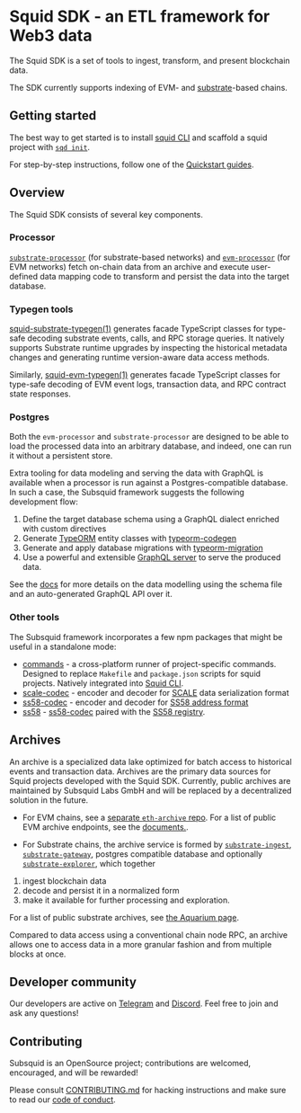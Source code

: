 # Squid SDK - an ETL framework for Web3 data

The Squid SDK is a set of tools to ingest, transform, and present blockchain data.

The SDK currently supports indexing of EVM- and [substrate](https://substrate.io)-based chains.

## Getting started

The best way to get started is to install [squid CLI](https://github.com/subsquid/squid-cli) and scaffold a squid project with [`sqd init`](https://docs.subsquid.io/squid-cli/init/). 

For step-by-step instructions, follow one of the [Quickstart guides](https://docs.subsquid.io/quickstart/).

## Overview

The Squid SDK consists of several key components.

### Processor

[`substrate-processor`](substrate/substrate-processor) (for substrate-based networks) and [`evm-processor`](https://github.com/subsquid/evm-processor) (for EVM networks) fetch on-chain data from an archive and execute user-defined data mapping code to transform and persist the data into the target database.

### Typegen tools

[squid-substrate-typegen(1)](substrate/substrate-typegen) generates facade TypeScript classes
for type-safe decoding substrate events, calls, and RPC storage queries. It natively supports Substrate runtime upgrades by inspecting the historical metadata changes and generating runtime version-aware data access methods. 

Similarly, [squid-evm-typegen(1)](evm/evm-typegen) generates facade TypeScript classes for type-safe decoding of EVM event logs, transaction data, and RPC contract state responses.  

### Postgres

Both the `evm-processor` and `substrate-processor` are designed to be able to load the processed data into an arbitrary database, and indeed, one can run it without a persistent store. 

Extra tooling for data modeling and serving the data with GraphQL is available when a processor is run against a Postgres-compatible database. In such a case, the Subsquid framework suggests the following development flow:

1. Define the target database schema using a GraphQL dialect enriched with custom directives
2. Generate [TypeORM](https://typeorm.io) entity classes with [typeorm-codegen](typeorm/typeorm-codegen)
3. Generate and apply database migrations with [typeorm-migration](typeorm/typeorm-migration)
4. Use a powerful and extensible [GraphQL server](graphql/graphql-server) to serve the produced data.

See the [docs](https://docs.subsquid.io) for more details on the data modelling using the schema file and an auto-generated GraphQL API over it.

### Other tools

The Subsquid framework incorporates a few npm packages that might be useful in a standalone mode:

* [commands](util/commands) - a cross-platform runner of project-specific commands. Designed to replace `Makefile` and `package.json` scripts for squid projects. Natively integrated into [Squid CLI](https://github.com/subsquid/squid-cli).
* [scale-codec](substrate/scale-codec) - encoder and decoder for [SCALE](https://docs.substrate.io/reference/scale-codec/) data serialization format
* [ss58-codec](substrate/ss58-codec) - encoder and decoder for [SS58 address format](https://docs.substrate.io/v3/advanced/ss58/)
* [ss58](substrate/ss58) - [ss58-codec](substrate/ss58-codec) paired with the [SS58 registry](https://github.com/paritytech/ss58-registry).

## Archives

An archive is a specialized data lake optimized for batch access to historical events and transaction data. Archives are the primary data sources for Squid projects developed with the Squid SDK. Currently, public archives are maintained by Subsquid Labs GmbH and will be replaced by a decentralized solution in the future.

- For EVM chains, see a [separate `eth-archive` repo](https://github.com/subsquid/eth-archive). For a list of public EVM archive endpoints, see the 
[documents.](https://docs.subsquid.io/develop-a-squid/evm-processor/configuration/).

- For Substrate chains, the archive service is formed by [`substrate-ingest`](substrate/substrate-ingest),
[`substrate-gateway`](https://github.com/subsquid/substrate-gateway), postgres compatible database
and optionally [`substrate-explorer`](substrate/substrate-explorer), which together

1. ingest blockchain data
2. decode and persist it in a normalized form
3. make it available for further processing and exploration.

For a list of public substrate archives, see [the Aquarium page](https://app.subsquid.io/archives).

Compared to data access using a conventional chain node RPC, an archive allows one to access data in a more granular fashion and from multiple blocks at once. 

## Developer community

Our developers are active on [Telegram](https://t.me/HydraDevs) and [Discord](https://discord.gg/subsquid). Feel free to join and ask any questions!

## Contributing

Subsquid is an OpenSource project; contributions are welcomed, encouraged, and will be rewarded!

Please consult [CONTRIBUTING.md](CONTRIBUTING.md) for hacking instructions
and make sure to read our [code of conduct](CODE_OF_CONDUCT.md).
